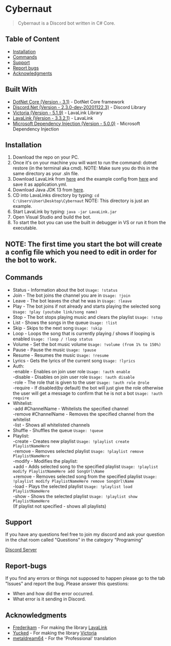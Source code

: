# Cybernaut

> Cybernaut is a Discord bot written in C# Core.


## Table of Content

* [Installation](#installation)
* [Commands](#Commands)
* [Support](#support)
* [Report bugs](#Report-bugs)
* [Acknowledgments](#Acknowledgments)

## Built With

* [DotNet Core (Version - 3.1)](https://dotnet.microsoft.com/download/dotnet-core/3.1) - DotNet Core framework
* [Discord.Net (Version - 2.3.0-dev-20201122.3)](https://github.com/RogueException/Discord.Net) - Discord Library
* [Victoria (Version - 5.1.9)](https://github.com/Yucked/Victoria) - LavaLink Library
* [LavaLink (Version - 3.3.2.1)](https://github.com/Frederikam/Lavalink) - LavaLink
* [Microsoft Dependency Injection (Version - 5.0.0)](https://docs.microsoft.com/en-us/aspnet/core/fundamentals/dependency-injection?view=aspnetcore-5.0) - Microsoft Dependency Injection

## Installation

1. Download the repo on your PC.
2. Once it's on your machine you will want to run the command: dotnet restore (in the terminal aka cmd).
NOTE: Make sure you do this in the same directory as your .sln file.
3. Download LavaLink from [here](https://github.com/Frederikam/Lavalink/releases/) and the example config from [here](https://gitlab.giesela.ch/shikhirarora/Lavalink/raw/081509b7324a2c34dcb903dd57a5f3b2e27529e2/LavalinkServer/application.yml.example?inline=false) and save it as application.yml.
4. Download Java JDK 13 from [here](https://www.oracle.com/java/technologies/javase-jdk13-downloads.html).
5. CD into LavaLinks directory by typing:
```cd C:\Users\User\Desktop\Cybernaut```
NOTE: This directory is just an example.
6. Start LavaLink by typing:
```java -jar LavaLink.jar```
7. Open Visual Studio and build the bot.
8. To start the bot you can use the built in debugger in VS or run it from the executable.

NOTE: The first time you start the bot will create a config file which you need to edit in order for the bot to work.
---

## Commands
* Status - Information about the bot ```Usage: !status```
* Join - The bot joins the channel you are in ```Usage: !join```
* Leave - The bot leaves the chat he was in ```Usage: !leave```
* Play - The bot joins if not already and starts playing the selected song ```Usage: !play (youtube link/song name)```
* Stop - The bot stops playing music and clears the playlist ```Usage: !stop ```
* List - Shows the songs in the queue ```Usage: !list```
* Skip - Skips to the next song ```Usage: !skip```
* Loop - Loops the song that is currently playing / shows if looping is enabled ```Usage: !loop / !loop status```
* Volume - Set the bot music volume ```Usage: !volume (from 1% to 150%)```
* Pause - Pause the music ```Usage: !pause```
* Resume - Resumes the music ```Usage: !resume ```
* Lyrics - Gets the lyrics of the current song ```Usage: !lyrics ```
* Auth:<br/>
-enable - Enables on join user role ```Usage: !auth enable ```<br/>
-disable - Disables on join user role ```Usage: !auth disable ```<br/>
-role - The role that is given to the user ```Usage: !auth role @role ```<br/>
-require - If disabled(by default) the bot will just give the role otherwise the user will get a message to confirm that he is not a bot ```Usage: !auth require ```<br/>
* Whitelist:<br/>
-add #ChannelName - Whitelists the specified channel<br/>
-remove #ChannelName - Removes the specified channel from the whitelist<br/>
-list - Shows all whitelisted channels<br/>
* Shuffle - Shuffles the queue ```Usage: !queue```
* Playlist:<br/>
-create - Creates new playlist ```Usage: !playlist create PlaylistNameHere```<br/>
-remove - Removes selected playlist ```Usage: !playlist remove PlaylistNameHere```<br/>
-modify - Modifies the playlist:<br/>
   +add - Adds selected song to the specified playlist ```Usage: !playlist modify PlaylistNameHere add SongUrl\Name```<br/>
   +remove - Removes selected song from the specified playlist ```Usage: !playlist modify PlaylistNameHere remove SongUrl\Name```<br/>
-load - Plays the selected playlist ```Usage: !playlist load PlaylistNameHere```<br/>
-show - Shows the selected playlist ```Usage: !playlist show PlaylistNameHere```<br/>(If playlist not specified - shows all playlists)<br/>


## Support
If you have any questions feel free to join my discord and ask your question in the chat room called "Questions" in the category "Programing"

[Discord Server](https://discord.gg/DmCrpuf)

## Report-bugs
If you find any errors or things not supposed to happen please go to the tab "Issues" and report the bug. Please answer this questions:
* When and how did the error occurred.
* What error is it sending in Discord.

## Acknowledgments

* [Frederikam](https://github.com/Frederikam) - For making the library [LavaLink](https://github.com/Frederikam/Lavalink)
* [Yucked](https://github.com/Yucked) - For making the library [Victoria](https://github.com/Yucked/Victoria)
* [metaldream64](https://github.com/metaldream64) - For the 'Professional' translation